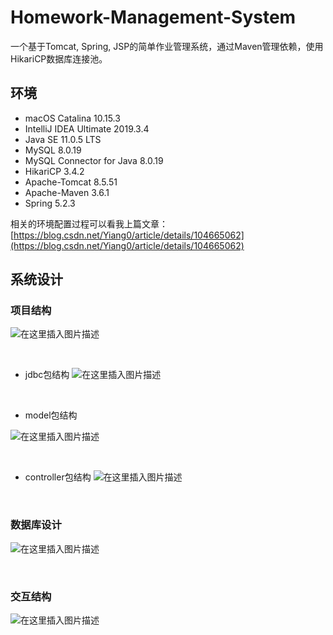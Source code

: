 # Homework-Management-System

一个基于Tomcat, Spring, JSP的简单作业管理系统，通过Maven管理依赖，使用HikariCP数据库连接池。

## 环境

 - macOS Catalina 10.15.3
 - IntelliJ IDEA Ultimate 2019.3.4
 - Java SE 11.0.5 LTS
 - MySQL 8.0.19
 - MySQL Connector for Java 8.0.19
 - HikariCP 3.4.2
 - Apache-Tomcat 8.5.51
 - Apache-Maven 3.6.1
 - Spring 5.2.3

相关的环境配置过程可以看我上篇文章：[https://blog.csdn.net/Yiang0/article/details/104665062](https://blog.csdn.net/Yiang0/article/details/104665062)



## 系统设计

### 项目结构

![在这里插入图片描述](https://github.com/Yi1275432232/Homework-Management-System/blob/4.x/images/4.x项目结构.png)

<br>

- jdbc包结构
  ![在这里插入图片描述](https://github.com/Yi1275432232/Homework-Management-System/blob/2.x/images/jdbc包结构.png)

<br>

- model包结构

![在这里插入图片描述](https://github.com/Yi1275432232/Homework-Management-System/blob/2.x/images/model包结构.png)

<br>

- controller包结构
![在这里插入图片描述](https://github.com/Yi1275432232/Homework-Management-System/blob/3.x/images/3.x%20Controller包结构.png)

<br>

### 数据库设计

![在这里插入图片描述](https://github.com/Yi1275432232/Homework-Management-System/blob/2.x/images/数据库结构.png)

<br>

### 交互结构

![在这里插入图片描述](https://github.com/Yi1275432232/Homework-Management-System/blob/2.x/images/2.x交互设计.png)

<br>
